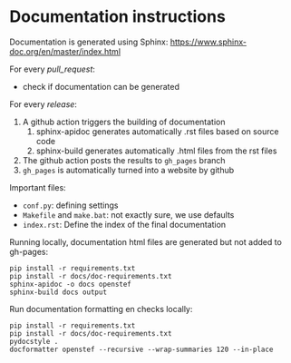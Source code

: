 <!--
SPDX-FileCopyrightText: 2017-2022 Contributors to the OpenSTEF project <korte.termijn.prognoses@alliander.com>

SPDX-License-Identifier: MPL-2.0
-->

# Documentation instructions

Documentation is generated using Sphinx:
https://www.sphinx-doc.org/en/master/index.html

For every *pull_request*:
- check if documentation can be generated

For every *release*:
1. A github action triggers the building of documentation
    1. sphinx-apidoc generates automatically .rst files based on source code
    2. sphinx-build generates automatically .html files from the rst files
2. The github action posts the results to `gh_pages` branch
3. `gh_pages` is automatically turned into a website by github

Important files:
- `conf.py`: defining settings
- `Makefile` and `make.bat`: not exactly sure, we use defaults
- `index.rst`: Define the index of the final documentation

Running locally, documentation html files are generated but not added to gh-pages:
```
pip install -r requirements.txt
pip install -r docs/doc-requirements.txt 
sphinx-apidoc -o docs openstef
sphinx-build docs output
```

Run documentation formatting en checks locally:
```
pip install -r requirements.txt
pip install -r docs/doc-requirements.txt 
pydocstyle .
docformatter openstef --recursive --wrap-summaries 120 --in-place
```
